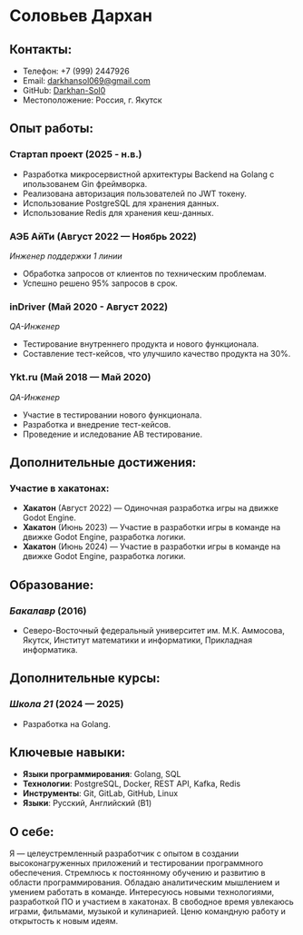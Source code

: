 # **Соловьев Дархан**

## **Контакты:**
- Телефон: +7 (999) 2447926
- Email: darkhansol069@gmail.com
- GitHub: [Darkhan-Sol0](https://github.com/Darkhan-Sol0)
- Местоположение: Россия, г. Якутск

## **Опыт работы:**

### **Стартап проект** (2025 - н.в.)
- Разработка микросервистной архитектуры Backend на Golang с ипользованем Gin фреймворка.
- Реализована авторизация пользователей по JWT токену.
- Использование PostgreSQL для хранения данных.
- Использование Redis для хранения кеш-данных.

### **АЭБ АйТи** (Август 2022 — Ноябрь 2022)
*Инженер поддержки 1 линии*
- Обработка запросов от клиентов по техническим проблемам.
- Успешно решено 95% запросов в срок.

### **inDriver** (Май 2020 - Август 2022)
*QA-Инженер*
- Тестирование внутреннего продукта и нового функционала.
- Составление тест-кейсов, что улучшило качество продукта на 30%.

### **Ykt.ru** (Май 2018 — Май 2020)
*QA-Инженер*
- Участие в тестировании нового функционала.
- Разработка и внедрение тест-кейсов.
- Проведение и иследование AB тестирование.

## **Дополнительные достижения:**
### **Участие в хакатонах:**
  - **Хакатон** (Август 2022) — Одиночная разработка игры на движке Godot Engine.
  - **Хакатон** (Июнь 2023) — Участие в разработки игры в команде на движке Godot Engine, разработка логики.
  - **Хакатон** (Июнь 2024) — Участие в разработки игры в команде на движке Godot Engine, разработка логики.

## **Образование:**
### *Бакалавр* (2016) 
- Северо-Восточный федеральный университет им. М.К. Аммосова, Якутск, Институт математики и информатики, Прикладная информатика.

## **Дополнительные курсы:**
### *Школа 21* (2024 — 2025) 
- Разработка на Golang.

## **Ключевые навыки:**
- **Языки программирования**: Golang, SQL
- **Технологии**: PostgreSQL, Docker, REST API, Kafka, Redis
- **Инструменты**: Git, GitLab, GitHub, Linux
- **Языки**: Русский, Английский (B1)

## **О себе:**
Я — целеустремленный разработчик с опытом в создании высоконагруженных приложений и тестировании программного обеспечения. Стремлюсь к постоянному обучению и развитию в области программирования. Обладаю аналитическим мышлением и умением работать в команде. Интересуюсь новыми технологиями, разработкой ПО и участием в хакатонах. В свободное время увлекаюсь играми, фильмами, музыкой и кулинарией. Ценю командную работу и открытость к новым идеям.
